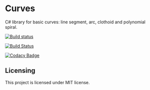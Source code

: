# Curves
C# library for basic curves: line segment, arc, clothoid and polynomial spiral.

[![Build status](https://ci.appveyor.com/api/projects/status/y79p8viabspggesb?svg=true)](https://ci.appveyor.com/project/SEilers/curves)

[![Build Status](https://seilers.visualstudio.com/Curves-seilers/_apis/build/status/SEilers.Curves)](https://seilers.visualstudio.com/Curves-seilers/_build/latest?definitionId=1)

[![Codacy Badge](https://api.codacy.com/project/badge/Grade/9defb2f1893e4f8b9bbf694629b3588f)](https://www.codacy.com/app/SEilers/Curves?utm_source=github.com&amp;utm_medium=referral&amp;utm_content=SEilers/Curves&amp;utm_campaign=Badge_Grade)

## Licensing
This project is licensed under MIT license.

